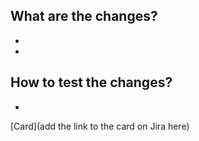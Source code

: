 ## What are the changes?

-
-

## How to test the changes?

-

[Card](add the link to the card on Jira here)
